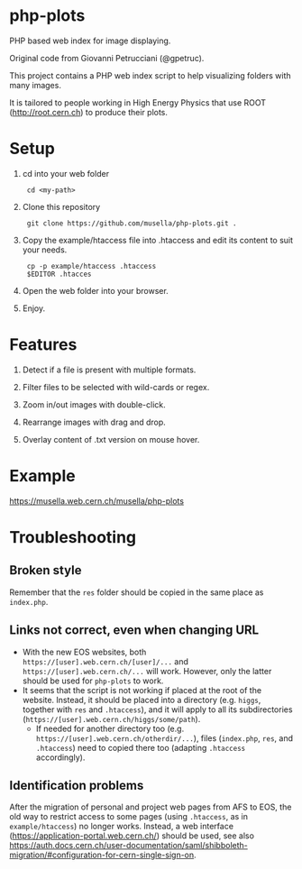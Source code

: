 php-plots
=========

PHP based web index for image displaying.

Original code from Giovanni Petrucciani (@gpetruc).

This project contains a PHP web index script to help visualizing folders with many images.

It is tailored to people working in High Energy Physics that use ROOT (http://root.cern.ch) to produce their plots.

# Setup

1. cd into your web folder

        cd <my-path>
        
1. Clone this repository

        git clone https://github.com/musella/php-plots.git .
        
1. Copy the example/htaccess file into .htaccess and edit its content to suit your needs.
 
        cp -p example/htaccess .htaccess
        $EDITOR .htacces

1. Open the web folder into your browser.

1. Enjoy.


# Features

1. Detect if a file is present with multiple formats.

1. Filter files to be selected with wild-cards or regex.

1. Zoom in/out images with double-click.

1. Rearrange images with drag and drop.

1. Overlay content of .txt version on mouse hover.

# Example

https://musella.web.cern.ch/musella/php-plots

# Troubleshooting
## Broken style
Remember that the ```res``` folder should be copied in the same place as ```index.php```.

## Links not correct, even when changing URL
* With the new EOS websites, both ```https://[user].web.cern.ch/[user]/...``` and ```https://[user].web.cern.ch/...``` will work. However, only the latter should be used for ```php-plots``` to work.
* It seems that the script is not working if placed at the root of the website. Instead, it should be placed into a directory (e.g. ```higgs```, together with ```res``` and ```.htaccess```), and it will apply to all its subdirectories (```https://[user].web.cern.ch/higgs/some/path```).
  * If needed for another directory too (e.g. ```https://[user].web.cern.ch/otherdir/...```), files (```index.php```, ```res```, and ```.htaccess```) need to copied there too (adapting ```.htaccess``` accordingly).

## Identification problems
After the migration of personal and project web pages from AFS to EOS, the old way to restrict access to some pages (using ```.htaccess```, as in ```example/htaccess```) no longer works. Instead, a web interface (https://application-portal.web.cern.ch/) should be used, see also https://auth.docs.cern.ch/user-documentation/saml/shibboleth-migration/#configuration-for-cern-single-sign-on.
